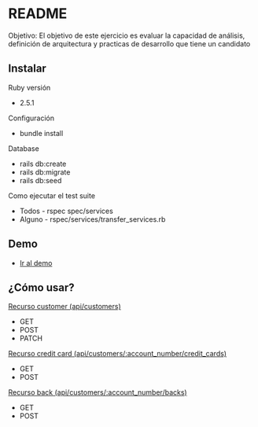 # README

Objetivo:
El objetivo de este ejercicio es evaluar la capacidad de análisis, definición de arquitectura y practicas de desarrollo que tiene un candidato

<h2>Instalar</h2>

<p>Ruby versión</p>
<ul>
    <li>2.5.1</li>
</ul>

<p>Configuración</p>
<ul>
    <li>bundle install</li>
</ul>

<p>Database</p>
<ul>
    <li>rails db:create</li>
    <li>rails db:migrate</li>
    <li>rails db:seed</li>
</ul>

<p>Como ejecutar el test suite</p>
<ul>
    <li>Todos - rspec spec/services</li>
    <li>Alguno - rspec/services/transfer_services.rb</li>
</ul>

<h2>Demo</h2>
<ul>
    <li><a href="https://ewalletconekta.herokuapp.com/" target="_blank">Ir al demo</a></li>
</ul>

<h2>¿Cómo usar?</h2>

<p><a href="https://ewalletconekta.herokuapp.com/api/customers">Recurso customer (api/customers)</a></p>
<ul>
    <li>GET</li>
    <li>POST</li>
    <li>PATCH</li>
</ul>

<p><a href="https://ewalletconekta.herokuapp.com/api/customers">Recurso credit card (api/customers/:account_number/credit_cards)</a></p>
<ul>
    <li>GET</li>
    <li>POST</li>
</ul>

<p><a href="https://ewalletconekta.herokuapp.com/api/customers">Recurso back (api/customers/:account_number/backs)</a></p>
<ul>
    <li>GET</li>
    <li>POST</li>
</ul>
